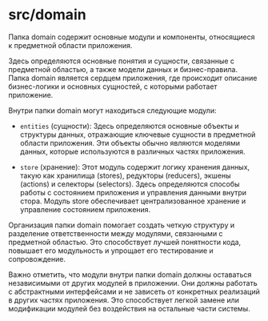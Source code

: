 # src/domain

Папка domain содержит основные модули и компоненты, относящиеся к предметной области приложения.

Здесь определяются основные понятия и сущности, связанные с предметной областью, а также модели данных и бизнес-правила. Папка domain является сердцем приложения, где происходит описание бизнес-логики и основных сущностей, с которыми работает приложение.

Внутри папки domain могут находиться следующие модули:

-   `entities` (сущности): Здесь определяются основные объекты и структуры данных, отражающие ключевые сущности в предметной области приложения. Эти объекты обычно являются моделями данных, которые используются в различных частях приложения.

-   `store` (хранение): Этот модуль содержит логику хранения данных, такую как хранилища (stores), редукторы (reducers), экшены (actions) и селекторы (selectors). Здесь определяются способы работы с состоянием приложения и управления данными внутри стора. Модуль store обеспечивает централизованное хранение и управление состоянием приложения.

Организация папки domain помогает создать четкую структуру и разделение ответственности между модулями, связанными с предметной областью. Это способствует лучшей понятности кода, повышает его модульность и упрощает его тестирование и сопровождение.

Важно отметить, что модули внутри папки domain должны оставаться независимыми от других модулей в приложении. Они должны работать с абстрактными интерфейсами и не зависеть от конкретных реализаций в других частях приложения. Это способствует легкой замене или модификации модулей без воздействия на остальные части системы.
